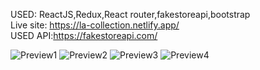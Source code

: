USED: ReactJS,Redux,React router,fakestoreapi,bootstrap <br>
Live site: https://la-collection.netlify.app/<br>
USED API:https://fakestoreapi.com/

![Preview1](https://user-images.githubusercontent.com/74317863/153873867-93dc4846-c154-4b62-a18c-9db3e70dca5d.png)
![Preview2](https://user-images.githubusercontent.com/74317863/153873884-a5cda631-c9af-45d8-bf7c-7eaeb95b66cf.png)
![Preview3](https://user-images.githubusercontent.com/74317863/153873803-a101ce25-0a33-43f1-8903-0450d7c6eee3.png)
![Preview4](https://user-images.githubusercontent.com/74317863/153873888-78704a8d-8402-4611-962b-131452d6aeef.png)

